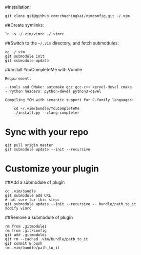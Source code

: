 #Installation:

    git clone git@github.com:chuchingkai/vimconfig.git ~/.vim

##Create symlinks:

    ln -s ~/.vim/vimrc ~/.vimrc

##Switch to the `~/.vim` directory, and fetch submodules:

    cd ~/.vim
    git submodule init
    git submodule update

##Install YouCompleteMe with Vundle

    Requirement:

    - tools and CMake: automake gcc gcc-c++ kernel-devel cmake
    - Python headers: python-devel python3-devel

    Compiling YCM with semantic support for C-family languages:

        cd ~/.vim/bundle/YouCompleteMe
        ./install.py --clang-completer

# Sync with your repo

    git pull origin master
    git submodule update --init --recursive

# Customize your plugin

##Add a submodule of plugin

    cd .vim/bundle
    git submodule add URL
    # not sure for this step:
    git submodule update --init --recursive -- bundle/path_to_it
    modify vimrc

##Remove a submodule of plugin

    rm from .gitmodules 
    rm from .git/config
    git add .gitmodules
    git rm --cached .vim/bundle/path_to_it
    git commit & push
    rm .vim/bundle/path_to_it
